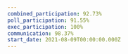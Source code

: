 ```yaml
---
combined_participation: 92.73%
poll_participation: 91.55%
exec_participation: 100%
communication: 98.37%
start_date: 2021-08-09T00:00:00.000Z
---
```


